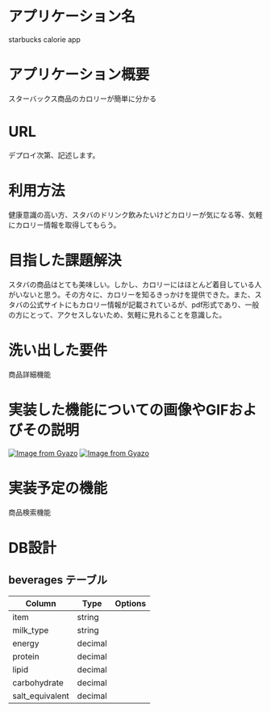 # アプリケーション名

starbucks calorie app

# アプリケーション概要

スターバックス商品のカロリーが簡単に分かる

# URL

デプロイ次第、記述します。

# 利用方法

健康意識の高い方、スタバのドリンク飲みたいけどカロリーが気になる等、気軽にカロリー情報を取得してもらう。

# 目指した課題解決

スタバの商品はとても美味しい。しかし、カロリーにはほとんど着目している人がいないと思う。その方々に、カロリーを知るきっかけを提供できた。また、スタバの公式サイトにもカロリー情報が記載されているが、pdf形式であり、一般の方にとって、アクセスしないため、気軽に見れることを意識した。

# 洗い出した要件

商品詳細機能

# 実装した機能についての画像やGIFおよびその説明

[![Image from Gyazo](https://i.gyazo.com/e00a35a2cb8213c5494f0207236b000a.png)](https://gyazo.com/e00a35a2cb8213c5494f0207236b000a)
[![Image from Gyazo](https://i.gyazo.com/3d2c135ea8dc3bb784400c8d7afb84f1.png)](https://gyazo.com/3d2c135ea8dc3bb784400c8d7afb84f1)

# 実装予定の機能

商品検索機能

# DB設計

## beverages テーブル

| Column          | Type    | Options     |
| --------------- | ------- | ----------- |
| item            | string  |             |
| milk_type       | string  |             |
| energy          | decimal |             |
| protein         | decimal |             |
| lipid           | decimal |             |
| carbohydrate    | decimal |             |
| salt_equivalent | decimal |             |